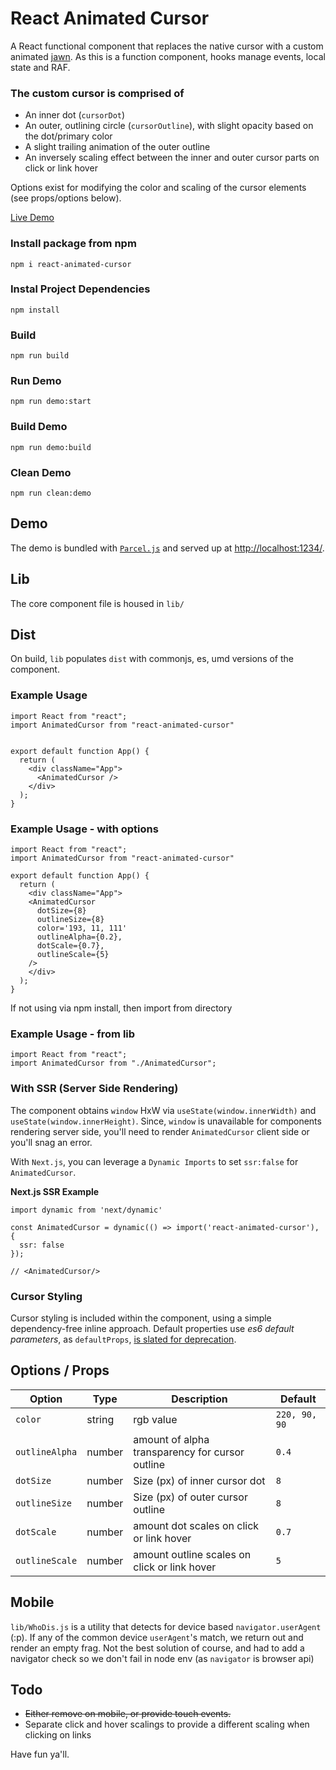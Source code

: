 # React Animated Cursor

A React functional component that replaces the native cursor with a custom animated [jawn](https://www.urbandictionary.com/define.php?term=Jawn). As this is a function component, hooks manage events, local state and RAF.

### The custom cursor is comprised of
- An inner dot (`cursorDot`)
- An outer, outlining circle (`cursorOutline`), with slight opacity based on the dot/primary color
- A slight trailing animation of the outer outline
- An inversely scaling effect between the inner and outer cursor parts on click or link hover

Options exist for modifying the color and scaling of the cursor elements (see props/options below).

[Live Demo](https://stephenscaff.github.io/react-animated-cursor/)

### Install package from npm
`npm i react-animated-cursor`

### Instal Project Dependencies
`npm install`

### Build
`npm run build`

### Run Demo
`npm run demo:start`

### Build Demo
`npm run demo:build`

### Clean Demo
`npm run clean:demo`

## Demo

The demo is bundled with [`Parcel.js`](https://parceljs.org/) and served up at [http://localhost:1234/](http://localhost:1234/).

## Lib

The core component file is housed in `lib/`

## Dist

On build, `lib` populates `dist` with commonjs, es, umd versions of the component.

### Example Usage
```
import React from "react";
import AnimatedCursor from "react-animated-cursor"


export default function App() {
  return (
    <div className="App">
      <AnimatedCursor />
    </div>
  );
}
```


### Example Usage - with options
```
import React from "react";
import AnimatedCursor from "react-animated-cursor"

export default function App() {
  return (
    <div className="App">
    <AnimatedCursor
      dotSize={8}
      outlineSize={8}
      color='193, 11, 111'
      outlineAlpha={0.2},
      dotScale={0.7},
      outlineScale={5}
    />
    </div>
  );
}
```

If not using via npm install, then import from directory

### Example Usage - from lib
```
import React from "react";
import AnimatedCursor from "./AnimatedCursor";
```

### With SSR (Server Side Rendering)

The component obtains `window` HxW via `useState(window.innerWidth)` and `useState(window.innerHeight)`.
Since, `window` is unavailable for components rendering server side, you'll need to render `AnimatedCursor` client side or you'll snag an error.

With `Next.js`, you can leverage a `Dynamic Imports` to set `ssr:false` for `AnimatedCursor`.

**Next.js SSR Example**

```
import dynamic from 'next/dynamic'

const AnimatedCursor = dynamic(() => import('react-animated-cursor'), {
  ssr: false
});

// <AnimatedCursor/>
```

### Cursor Styling

Cursor styling is included within the component, using a simple dependency-free inline approach. Default properties use *es6 default parameters*, as `defaultProps`, [is slated for deprecation](https://github.com/reactjs/rfcs/blob/createlement-rfc/text/0000-create-element-changes.md).

## Options / Props

| Option | Type | Description | Default |
| --- | --- | --- | --- |
| `color` | string | rgb value |  `220, 90, 90` |
| `outlineAlpha` | number | amount of alpha transparency for cursor outline | `0.4` |
| `dotSize` | number | Size (px) of inner cursor dot | `8` |
| `outlineSize` | number | Size (px) of outer cursor outline | `8` |
| `dotScale` | number | amount dot scales on click or link hover | `0.7` |
| `outlineScale` | number | amount outline scales on click or link hover | `5` |


## Mobile
`lib/WhoDis.js` is a utility that detects for device based `navigator.userAgent` (:p).
If any of the common device `userAgent`'s match, we return out and render an empty frag.
Not the best solution of course, and had to add a navigator check so we don't fail in node env (as `navigator` is browser api)


## Todo
- ~~Either remove on mobile, or provide touch events.~~
- Separate click and hover scalings to provide a different scaling when clicking on links


Have fun ya'll.
